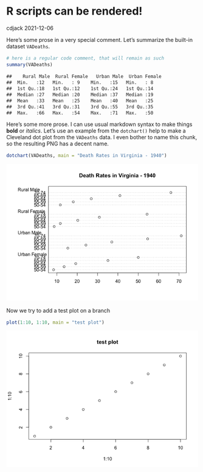 R scripts can be rendered!
================
cdjack
2021-12-06

Here’s some prose in a very special comment. Let’s summarize the
built-in dataset `VADeaths`.

``` r
# here is a regular code comment, that will remain as such
summary(VADeaths)
```

    ##    Rural Male  Rural Female   Urban Male  Urban Female
    ##  Min.   :12   Min.   : 9    Min.   :15   Min.   : 8   
    ##  1st Qu.:18   1st Qu.:12    1st Qu.:24   1st Qu.:14   
    ##  Median :27   Median :20    Median :37   Median :19   
    ##  Mean   :33   Mean   :25    Mean   :40   Mean   :25   
    ##  3rd Qu.:41   3rd Qu.:31    3rd Qu.:55   3rd Qu.:35   
    ##  Max.   :66   Max.   :54    Max.   :71   Max.   :50

Here’s some more prose. I can use usual markdown syntax to make things
**bold** or *italics*. Let’s use an example from the `dotchart()` help
to make a Cleveland dot plot from the `VADeaths` data. I even bother to
name this chunk, so the resulting PNG has a decent name.

``` r
dotchart(VADeaths, main = "Death Rates in Virginia - 1940")
```

![](render_Rscript_files/figure-gfm/dotchart-1.png)<!-- -->

Now we try to add a test plot on a branch

``` r
plot(1:10, 1:10, main = "test plot")
```

![](render_Rscript_files/figure-gfm/plot-1.png)<!-- -->
